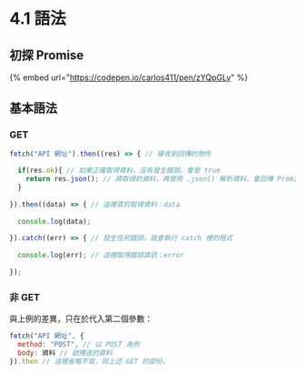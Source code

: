 # 4.1 語法

## 初探 Promise

{% embed url="https://codepen.io/carlos411/pen/zYQpGLy" %}



## 基本語法

### GET

```javascript
fetch("API 網址").then((res) => { // 接收到回傳的物件
  
  if(res.ok){ // 如果正確取得資料，沒有發生錯誤，會是 true
    return res.json(); // 將取得的資料，再使用 .json() 解析資料，會回傳 Promise 物件
  }
  
}).then((data) => { // 這裡真的取得資料：data
  
  console.log(data); 
  
}).catch((err) => { // 發生任何錯誤，就會執行 catch 裡的程式
  
  console.log(err); // 這裡取得錯誤資訊：error
  
});
```



### 非 GET

與上例的差異，只在於代入第二個參數：

```javascript
fetch("API 網址", {
  method: "POST", // 以 POST 為例
  body: 資料 // 欲傳送的資料
}).then // 這裡省略不寫，同上述 GET 的部份。
```


